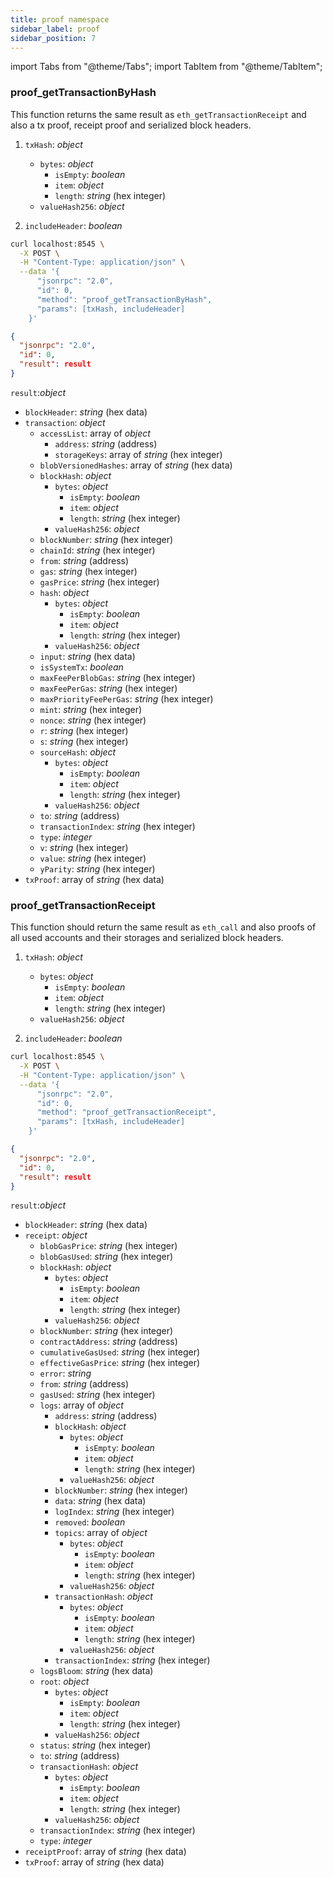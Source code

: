 ```yaml
---
title: proof namespace
sidebar_label: proof
sidebar_position: 7
---
```


import Tabs from "@theme/Tabs";
import TabItem from "@theme/TabItem";

### proof_getTransactionByHash

This function returns the same result as `eth_getTransactionReceipt` and also a tx proof, receipt proof and serialized block headers.

<Tabs>
<TabItem value="params" label="Parameters">

1. `txHash`: *object*
    - `bytes`: *object*
      - `isEmpty`: *boolean*
      - `item`: *object*
      - `length`: *string* (hex integer)
    - `valueHash256`: *object*

2. `includeHeader`: *boolean*


</TabItem>
<TabItem value="request" label="Request" default>

```bash
curl localhost:8545 \
  -X POST \
  -H "Content-Type: application/json" \
  --data '{
      "jsonrpc": "2.0",
      "id": 0,
      "method": "proof_getTransactionByHash",
      "params": [txHash, includeHeader]
    }'
```

</TabItem>
<TabItem value="response" label="Response">

```json
{
  "jsonrpc": "2.0",
  "id": 0,
  "result": result
}
```

`result`:*object*
  - `blockHeader`: *string* (hex data)
  - `transaction`: *object*
    - `accessList`: array of *object*
      - `address`: *string* (address)
      - `storageKeys`: array of *string* (hex integer)
    - `blobVersionedHashes`: array of *string* (hex data)
    - `blockHash`: *object*
      - `bytes`: *object*
        - `isEmpty`: *boolean*
        - `item`: *object*
        - `length`: *string* (hex integer)
      - `valueHash256`: *object*
    - `blockNumber`: *string* (hex integer)
    - `chainId`: *string* (hex integer)
    - `from`: *string* (address)
    - `gas`: *string* (hex integer)
    - `gasPrice`: *string* (hex integer)
    - `hash`: *object*
      - `bytes`: *object*
        - `isEmpty`: *boolean*
        - `item`: *object*
        - `length`: *string* (hex integer)
      - `valueHash256`: *object*
    - `input`: *string* (hex data)
    - `isSystemTx`: *boolean*
    - `maxFeePerBlobGas`: *string* (hex integer)
    - `maxFeePerGas`: *string* (hex integer)
    - `maxPriorityFeePerGas`: *string* (hex integer)
    - `mint`: *string* (hex integer)
    - `nonce`: *string* (hex integer)
    - `r`: *string* (hex integer)
    - `s`: *string* (hex integer)
    - `sourceHash`: *object*
      - `bytes`: *object*
        - `isEmpty`: *boolean*
        - `item`: *object*
        - `length`: *string* (hex integer)
      - `valueHash256`: *object*
    - `to`: *string* (address)
    - `transactionIndex`: *string* (hex integer)
    - `type`: *integer*
    - `v`: *string* (hex integer)
    - `value`: *string* (hex integer)
    - `yParity`: *string* (hex integer)
  - `txProof`: array of *string* (hex data)

</TabItem>
</Tabs>

### proof_getTransactionReceipt

This function should return the same result as `eth_call` and also proofs of all used accounts and their storages and serialized block headers.

<Tabs>
<TabItem value="params" label="Parameters">

1. `txHash`: *object*
    - `bytes`: *object*
      - `isEmpty`: *boolean*
      - `item`: *object*
      - `length`: *string* (hex integer)
    - `valueHash256`: *object*

2. `includeHeader`: *boolean*


</TabItem>
<TabItem value="request" label="Request" default>

```bash
curl localhost:8545 \
  -X POST \
  -H "Content-Type: application/json" \
  --data '{
      "jsonrpc": "2.0",
      "id": 0,
      "method": "proof_getTransactionReceipt",
      "params": [txHash, includeHeader]
    }'
```

</TabItem>
<TabItem value="response" label="Response">

```json
{
  "jsonrpc": "2.0",
  "id": 0,
  "result": result
}
```

`result`:*object*
  - `blockHeader`: *string* (hex data)
  - `receipt`: *object*
    - `blobGasPrice`: *string* (hex integer)
    - `blobGasUsed`: *string* (hex integer)
    - `blockHash`: *object*
      - `bytes`: *object*
        - `isEmpty`: *boolean*
        - `item`: *object*
        - `length`: *string* (hex integer)
      - `valueHash256`: *object*
    - `blockNumber`: *string* (hex integer)
    - `contractAddress`: *string* (address)
    - `cumulativeGasUsed`: *string* (hex integer)
    - `effectiveGasPrice`: *string* (hex integer)
    - `error`: *string*
    - `from`: *string* (address)
    - `gasUsed`: *string* (hex integer)
    - `logs`: array of *object*
      - `address`: *string* (address)
      - `blockHash`: *object*
        - `bytes`: *object*
          - `isEmpty`: *boolean*
          - `item`: *object*
          - `length`: *string* (hex integer)
        - `valueHash256`: *object*
      - `blockNumber`: *string* (hex integer)
      - `data`: *string* (hex data)
      - `logIndex`: *string* (hex integer)
      - `removed`: *boolean*
      - `topics`: array of *object*
        - `bytes`: *object*
          - `isEmpty`: *boolean*
          - `item`: *object*
          - `length`: *string* (hex integer)
        - `valueHash256`: *object*
      - `transactionHash`: *object*
        - `bytes`: *object*
          - `isEmpty`: *boolean*
          - `item`: *object*
          - `length`: *string* (hex integer)
        - `valueHash256`: *object*
      - `transactionIndex`: *string* (hex integer)
    - `logsBloom`: *string* (hex data)
    - `root`: *object*
      - `bytes`: *object*
        - `isEmpty`: *boolean*
        - `item`: *object*
        - `length`: *string* (hex integer)
      - `valueHash256`: *object*
    - `status`: *string* (hex integer)
    - `to`: *string* (address)
    - `transactionHash`: *object*
      - `bytes`: *object*
        - `isEmpty`: *boolean*
        - `item`: *object*
        - `length`: *string* (hex integer)
      - `valueHash256`: *object*
    - `transactionIndex`: *string* (hex integer)
    - `type`: *integer*
  - `receiptProof`: array of *string* (hex data)
  - `txProof`: array of *string* (hex data)

</TabItem>
</Tabs>

